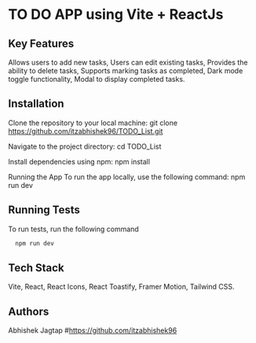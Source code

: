 
# TO DO APP using Vite + ReactJs

## Key Features

Allows users to add new tasks,
Users can edit existing tasks,
Provides the ability to delete tasks,
Supports marking tasks as completed,
Dark mode toggle functionality,
Modal to display completed tasks.


## Installation

Clone the repository to your local machine:
git clone https://github.com/itzabhishek96/TODO_List.git

Navigate to the project directory:
cd TODO_List

Install dependencies using npm:
npm install

Running the App
To run the app locally, use the following command:
npm run dev

## Running Tests

To run tests, run the following command

```bash
  npm run dev

```

## Tech Stack

Vite,
React,
React Icons,
React Toastify,
Framer Motion,
Tailwind CSS.

## Authors

Abhishek Jagtap #https://github.com/itzabhishek96